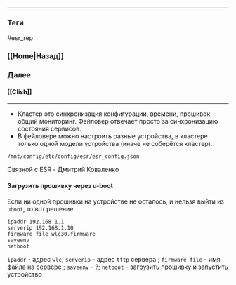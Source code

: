 
---
### Теги
#esr_rep
### [[Home|Назад]]
### Далее
#### [[Clish]]
---
- Кластер это синхронизация конфигурации, времени, прошивок, общий мониторинг. Фейловер отвечает просто за синхронизацию состояния сервисов.
- В фейловере можно настроить разные устройства, в кластере только одной модели устройства (иначе не соберётся кластер).

`/mnt/config/etc/config/esr/esr_config.json`

Связной с ESR - Дмитрий Коваленко
#### Загрузить прошивку через u-boot
Если ни одной прошивки на устройстве не осталось, и нельзя выйти из `uboot`, то вот решение
```u-boot folded title="Команды для загрузки прошивки через u-boot (использовать gigabitethernet 1 !!!)"
ipaddr 192.168.1.1
serverip 192.168.1.10
firmware_file wlc30.firmware
saveenv
netboot
```
`ipaddr` - адрес `wlc`; `serverip` - адрес `tftp` сервера ; `firmware_file` - имя файла на сервере ; `saveenv` - ?; `netboot` - загрузить прошивку и запустить устройство